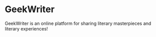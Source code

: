 # GeekWriter
GeekWriter is an online platform for sharing literary masterpieces and literary experiences!
